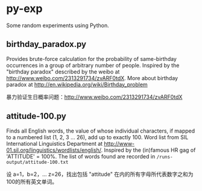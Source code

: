 py-exp
======

Some random experiments using Python. 

birthday_paradox.py
-------------------

Provides brute-force calculation for the probability of same-birthday 
occurrences in a group of arbitrary number of people. Inspired by the 
"birthday paradox" described by the weibo at 
http://www.weibo.com/2313291734/zvARF0tdX. More about birthday paradox at http://en.wikipedia.org/wiki/Birthday_problem

暴力验证生日概率问题：http://www.weibo.com/2313291734/zvARF0tdX

attitude-100.py
---------------

Finds all English words, the value of whose individual characters, if 
mapped to a numbered list (1, 2, 3 ... 26), add up to exactly 100.
Word list from SIL International Linguistics Department at 
http://www-01.sil.org/linguistics/wordlists/english/. 
Inspired by the (in)famous HR gag of 'ATTITUDE' = 100%. The list of words 
found are recorded in `/runs-output/attitude-100.txt`

设 a=1，b=2，... z=26，找出包括 "attitude" 在内的所有字母所代表数字之和为100的所有英文单词。